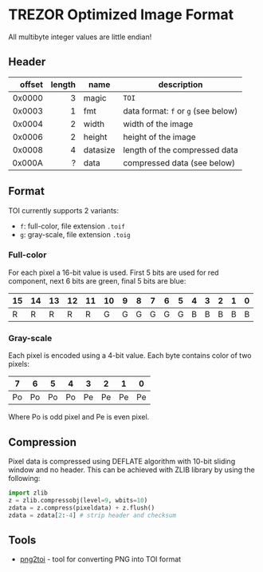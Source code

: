 # TREZOR Optimized Image Format

All multibyte integer values are little endian!

## Header

| offset | length | name | description |
|-------:|-------:|------|-------------|
| 0x0000 | 3      | magic | `TOI` |
| 0x0003 | 1      | fmt | data format: `f` or `g` (see below) |
| 0x0004 | 2      | width | width of the image |
| 0x0006 | 2      | height | height of the image |
| 0x0008 | 4      | datasize | length of the compressed data |
| 0x000A | ?      | data | compressed data (see below) |

## Format

TOI currently supports 2 variants:

* `f`: full-color, file extension `.toif`
* `g`: gray-scale, file extension `.toig`

### Full-color

For each pixel a 16-bit value is used.
First 5 bits are used for red component, next 6 bits are green,
final 5 bits are blue:

| 15 | 14 | 13 | 12 | 11 | 10 | 9 | 8 | 7 | 6 | 5 | 4 | 3 | 2 | 1 | 0 |
|----|----|----|----|----|----|---|---|---|---|---|---|---|---|---|---|
| R | R | R | R | R | G | G | G | G | G | G | B | B | B | B | B |

### Gray-scale

Each pixel is encoded using a 4-bit value.
Each byte contains color of two pixels:

| 7 | 6 | 5 | 4 | 3 | 2 | 1 | 0 |
|---|---|---|---|---|---|---|---|
| Po | Po | Po | Po | Pe | Pe | Pe | Pe |

Where Po is odd pixel and Pe is even pixel.

## Compression

Pixel data is compressed using DEFLATE algorithm with 10-bit sliding window
and no header. This can be achieved with ZLIB library by using the following:

```python
import zlib
z = zlib.compressobj(level=9, wbits=10)
zdata = z.compress(pixeldata) + z.flush()
zdata = zdata[2:-4] # strip header and checksum
```

## Tools

* [png2toi](../tools/png2toi) - tool for converting PNG into TOI format
